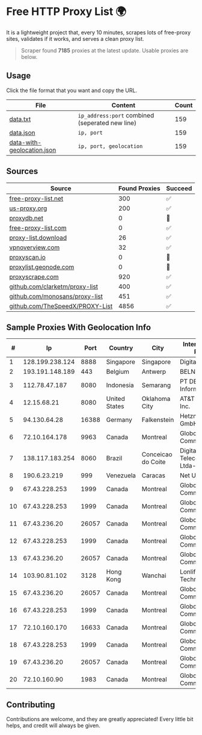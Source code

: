 
# Free HTTP Proxy List 🌍

It is a lightweight project that, every 10 minutes, scrapes lots of free-proxy sites, validates if it works, and serves a clean proxy list.


> Scraper found **7185** proxies at the latest update. Usable proxies are below.

## Usage

Click the file format that you want and copy the URL.


|File|Content|Count|
|----|-------|-----|
|[data.txt](https://raw.githubusercontent.com/themiralay/Proxy-List-World/master/data.txt)|`ip_address:port` combined (seperated new line)|159|
|[data.json](https://raw.githubusercontent.com/themiralay/Proxy-List-World/master/data.json)|`ip, port`|159|
|[data-with-geolocation.json](https://raw.githubusercontent.com/themiralay/Proxy-List-World/master/data-with-geolocation.json)|`ip, port, geolocation`|159|

## Sources

|Source|Found Proxies|Succeed|
|------|-------------|-------|
|[free-proxy-list.net](https://free-proxy-list.net)|300|✅|
|[us-proxy.org](https://www.us-proxy.org)|200|✅|
|[proxydb.net](http://proxydb.net)|0|🚫|
|[free-proxy-list.com](https://free-proxy-list.com/?page=&port=&type%5B%5D=http&type%5B%5D=https&up_time=0&search=Search)|0|✅|
|[proxy-list.download](https://www.proxy-list.download/HTTP)|26|✅|
|[vpnoverview.com](https://vpnoverview.com/privacy/anonymous-browsing/free-proxy-servers)|32|✅|
|[proxyscan.io](https://www.proxyscan.io)|0|🚫|
|[proxylist.geonode.com](https://proxylist.geonode.com/api/proxy-list?limit=300&page=1&sort_by=lastChecked&sort_type=desc&protocols=http,https)|0|🚫|
|[proxyscrape.com](https://api.proxyscrape.com/v2/?request=displayproxies&protocol=http&timeout=10000&country=all&ssl=all&anonymity=all)|920|✅|
|[github.com/clarketm/proxy-list](https://raw.githubusercontent.com/clarketm/proxy-list/master/proxy-list-raw.txt)|400|✅|
|[github.com/monosans/proxy-list](https://raw.githubusercontent.com/monosans/proxy-list/main/proxies/http.txt)|451|✅|
|[github.com/TheSpeedX/PROXY-List](https://raw.githubusercontent.com/TheSpeedX/PROXY-List/master/http.txt)|4856|✅|


## Sample Proxies With Geolocation Info

|#|Ip|Port|Country|City|Internet Service Provider|
|-|--|----|-------|----|-------------------------|
|1|128.199.238.124|8888|Singapore|Singapore|DigitalOcean, LLC|
|2|193.191.148.189|443|Belgium|Antwerp|BELNET|
|3|112.78.47.187|8080|Indonesia|Semarang|PT DES Teknologi Informasi|
|4|12.15.68.21|8080|United States|Oklahoma City|AT&T Services, Inc.|
|5|94.130.64.28|16388|Germany|Falkenstein|Hetzner Online GmbH|
|6|72.10.164.178|9963|Canada|Montreal|GloboTech Communications|
|7|138.117.183.254|8060|Brazil|Conceicao do Coite|Digital Telecomunicações Ltda-Me|
|8|190.6.23.219|999|Venezuela|Caracas|Net Uno|
|9|67.43.228.253|1999|Canada|Montreal|GloboTech Communications|
|10|67.43.228.253|1999|Canada|Montreal|GloboTech Communications|
|11|67.43.236.20|26057|Canada|Montreal|GloboTech Communications|
|12|67.43.228.253|1999|Canada|Montreal|GloboTech Communications|
|13|67.43.236.20|26057|Canada|Montreal|GloboTech Communications|
|14|103.90.81.102|3128|Hong Kong|Wanchai|Lonlife Technology Co.|
|15|67.43.236.20|26057|Canada|Montreal|GloboTech Communications|
|16|67.43.228.253|1999|Canada|Montreal|GloboTech Communications|
|17|72.10.160.170|16633|Canada|Montreal|GloboTech Communications|
|18|67.43.228.253|1999|Canada|Montreal|GloboTech Communications|
|19|67.43.236.20|26057|Canada|Montreal|GloboTech Communications|
|20|72.10.160.90|1983|Canada|Montreal|GloboTech Communications|



## Contributing

Contributions are welcome, and they are greatly appreciated! Every
little bit helps, and credit will always be given.


